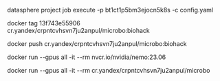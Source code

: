 datasphere project job execute -p bt1ct1p5bm3ejocn5k8s -c config.yaml

docker tag 13f743e55906 cr.yandex/crpntcvhsvn7ju2anpul/microbo:biohack

docker push cr.yandex/crpntcvhsvn7ju2anpul/microbo:biohack

docker run --gpus all -it --rm nvcr.io/nvidia/nemo:23.06

docker run --gpus all -it --rm cr.yandex/crpntcvhsvn7ju2anpul/microbo